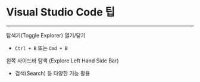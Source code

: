 # Visual Studio Code 팁
***
탐색기(Toggle Explorer) 열기/닫기
- `Ctrl + B` 또는 `Cmd + B`

왼쪽 사이드바 탐색 (Explore Left Hand Side Bar)
- 검색(Search) 등 다양한 기능 활용
